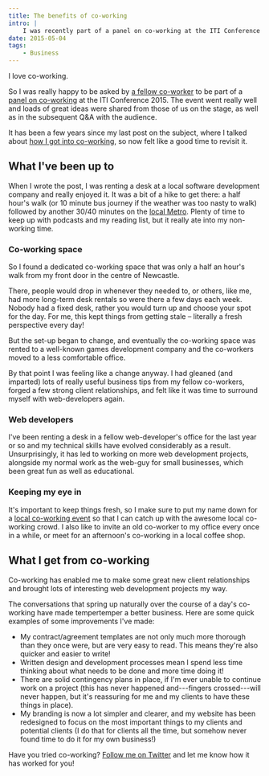 ```yaml
---
title: The benefits of co-working
intro: |
    I was recently part of a panel on co-working at the ITI Conference 2015, so now feels like a good time to revisit co-working and what it does for my business.
date: 2015-05-04
tags:
    - Business
---
```


I love co-working.

So I was really happy to be asked by [a fellow co-worker](https://twitter.com/lauratranslator) to be part of a [panel on co-working](https://www.iti.org.uk/discover/learn-and-develop/training/iti-conferences.html) at the ITI Conference 2015. The event went really well and loads of great ideas were shared from those of us on the stage, as well as in the subsequent Q&A with the audience.

It has been a few years since my last post on the subject, where I talked about [how I got into co-working](/blog/my-introduction-to-co-working), so now felt like a good time to revisit it.


## What I've been up to

When I wrote the post, I was renting a desk at a local software development company and really enjoyed it. It was a bit of a hike to get there: a half hour's walk (or 10 minute bus journey if the weather was too nasty to walk) followed by another 30/40 minutes on the [local Metro](https://www.nexus.org.uk/metro). Plenty of time to keep up with podcasts and my reading list, but it really ate into my non-working time.

### Co-working space

So I found a dedicated co-working space that was only a half an hour's walk from my front door in the centre of Newcastle.

There, people would drop in whenever they needed to, or others, like me, had more long-term desk rentals so were there a few days each week. Nobody had a fixed desk, rather you would turn up and choose your spot for the day. For me, this kept things from getting stale – literally a fresh perspective every day!

But the set-up began to change, and eventually the co-working space was rented to a well-known games development company and the co-workers moved to a less comfortable office.

By that point I was feeling like a change anyway. I had gleaned (and imparted) lots of really useful business tips from my fellow co-workers, forged a few strong client relationships, and felt like it was time to surround myself with web-developers again.

### Web developers

I've been renting a desk in a fellow web-developer's office for the last year or so and my technical skills have evolved considerably as a result. Unsurprisingly, it has led to working on more web development projects, alongside my normal work as the web-guy for small businesses, which been great fun as well as educational.

### Keeping my eye in

It's important to keep things fresh, so I make sure to put my name down for a [local co-working event](https://www.colleaguesontap.com/) so that I can catch up with the awesome local co-working crowd. I also like to invite an old co-worker to my office every once in a while, or meet for an afternoon's co-working in a local coffee shop.


## What I get from co-working

Co-working has enabled me to make some great new client relationships and brought lots of interesting web development projects my way.

The conversations that spring up naturally over the course of a day's co-working have made tempertemper a better business. Here are some quick examples of some improvements I've made:

- My contract/agreement templates are not only much more thorough than they once were, but are very easy to read. This means they're also quicker and easier to write!
- Written design and development processes mean I spend less time thinking about what needs to be done and more time doing it!
- There are solid contingency plans in place, if I'm ever unable to continue work on a project (this has never happened and---fingers crossed---will never happen, but it's reassuring for me and my clients to have these things in place).
- My branding is now a lot simpler and clearer, and my website has been redesigned to focus on the most important things to my clients and potential clients (I do that for clients all the time, but somehow never found time to do it for my own business!)

Have you tried co-working? [Follow me on Twitter](https://twitter.com/tempertemper) and let me know how it has worked for you!
